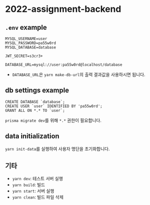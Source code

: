 # 2022-assignment-backend

## `.env` example
```dotenv
MYSQL_USERNAME=user
MYSQL_PASSWORD=pa55w0rd
MYSQL_DATABASE=database

JWT_SECRET=s3cr3+

DATABASE_URL=mysql://user:pa55w0rd@localhost/database
```

* `DATABASE_URL`은 `yarn make-db-url`의 출력 결과값을 사용하시면 됩니다.

## db settings example

```mysql
CREATE DATABASE `database`;
CREATE USER `user` IDENTIFIED BY 'pa55w0rd';
GRANT ALL ON *.* TO `user`;
```

`prisma migrate dev`를 위해 `*.*` 권한이 필요합니다.

## data initialization
`yarn init-data`를 실행하여 사용자 명단을 초기화합니다.

## 기타
* `yarn dev`: 테스트 서버 실행
* `yarn build`: 빌드
* `yarn start`: 서버 실행
* `yarn clean`: 빌드 파일 삭제